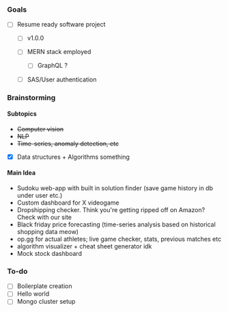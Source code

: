 ### Goals
- [ ] Resume ready software project
    - [ ] v1.0.0
    - [ ] MERN stack employed
        - [ ] GraphQL ? 
    - [ ] SAS/User authentication


### Brainstorming
#### Subtopics
- ~~Computer vision~~
- ~~NLP~~
- ~~Time-series, anomaly detection, etc~~
- [X] Data structures + Algorithms something

#### Main Idea
- Sudoku web-app with built in solution finder (save game history in db under user etc.) 
- Custom dashboard for X videogame
- Dropshipping checker. Think you're getting ripped off on Amazon? Check with our site
- Black friday price forecasting (time-series analysis based on historical shopping data meow)
- op.gg for actual athletes; live game checker, stats, previous matches etc 
- algorithm visualizer + cheat sheet generator idk 
- Mock stock dashboard 


### To-do
- [ ] Boilerplate creation
- [ ] Hello world
- [ ] Mongo cluster setup